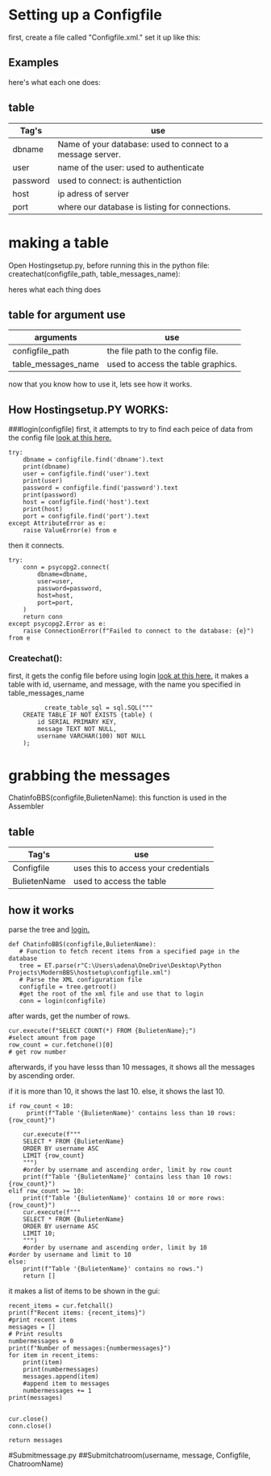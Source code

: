 # Setting up a Configfile
first, create a file called "Configfile.xml."
set it up like this:

## Examples
<config>
   <dbname></dbname>
   <user></user>
   <password</password>
   <host></host>
   <port></port>
   <tablename></tablename>
</config>

here's what each one does:

## table

| Tag's         | use
| ------------- | ------------- |
| dbname |  Name of your database: used to connect to a message server.  |
| user  | name of the user: used to authenticate |
|password| used to connect: is authentiction|
|host| ip adress of server|
|port| where our database is listing for connections.|


# making a table

Open Hostingsetup.py,
before running this in the python file:
createchat(configfile_path, table_messages_name):

heres what each thing does

## table for argument use


| arguments| use
| ------------- | ------------- |
| configfile_path |  the file path to the config file.|
| table_messages_name  | used to access the table graphics. |

now that you know how to use it, lets see how it works.


## How Hostingsetup.PY WORKS:

###login(configfile)
 first, it attempts to try to find each peice of data from the config file [look at this here.](#Setting-up-a-Configfile)

    try:
        dbname = configfile.find('dbname').text
        print(dbname)
        user = configfile.find('user').text
        print(user)
        password = configfile.find('password').text
        print(password)
        host = configfile.find('host').text
        print(host)
        port = configfile.find('port').text
    except AttributeError as e:
        raise ValueError(e) from e

then it connects.

    try:
        conn = psycopg2.connect(
            dbname=dbname,
            user=user,
            password=password,
            host=host,
            port=port,
        )
        return conn
    except psycopg2.Error as e:
        raise ConnectionError(f"Failed to connect to the database: {e}") from e

   ### Createchat():
   first, it gets the config file before using login [look at this here.](###login(configfile))
   it makes a table with id, username, and message, with the name you specified in table_messages_name
              
              create_table_sql = sql.SQL("""
        CREATE TABLE IF NOT EXISTS {table} (
            id SERIAL PRIMARY KEY,
            message TEXT NOT NULL,
            username VARCHAR(100) NOT NULL
        );


# grabbing the messages 

ChatinfoBBS(configfile,BulietenName):
this function is used in the Assembler



## table

| Tag's         | use
| ------------- | ------------- |
| Configfile |  uses this to access your credentials|
| BulietenName  |used to access the table|

## how it works
parse the tree and   [login.](###login(configfile))


    def ChatinfoBBS(configfile,BulietenName):
       # Function to fetch recent items from a specified page in the database
       tree = ET.parse(r"C:\Users\adena\OneDrive\Desktop\Python Projects\ModernBBS\hostsetup\configfile.xml")
       # Parse the XML configuration file
       configfile = tree.getroot()
       #get the root of the xml file and use that to login
       conn = login(configfile)

after wards, get the number of rows.

    cur.execute(f"SELECT COUNT(*) FROM {BulietenName};")
    #select amount from page 
    row_count = cur.fetchone()[0]
    # get row number
afterwards, if you have lesss than 10 messages, it shows all the messages by ascending order.

if it is more than 10, it shows the last 10.
else, it shows the last 10.

    if row_count < 10:
         print(f"Table '{BulietenName}' contains less than 10 rows: {row_count}")

        cur.execute(f"""
        SELECT * FROM {BulietenName}
        ORDER BY username ASC
        LIMIT {row_count}
        """)
        #order by username and ascending order, limit by row count
        print(f"Table '{BulietenName}' contains less than 10 rows: {row_count}")
    elif row_count >= 10:
        print(f"Table '{BulietenName}' contains 10 or more rows: {row_count}")
        cur.execute(f"""
        SELECT * FROM {BulietenName}
        ORDER BY username ASC
        LIMIT 10;
        """)
        #order by username and ascending order, limit by 10
    #order by username and limit to 10    
    else:
        print(f"Table '{BulietenName}' contains no rows.")
        return []


it makes a list of items to be shown in the gui:

    recent_items = cur.fetchall()
    print(f"Recent items: {recent_items}")
    #print recent items
    messages = []
    # Print results
    numbermessages = 0
    print(f"Number of messages:{numbermessages}")
    for item in recent_items:
        print(item)
        print(numbermessages)
        messages.append(item)
        #append item to messages
        numbermessages += 1
    print(messages)
    

    cur.close()
    conn.close()

    return messages


#Submitmessage.py
##Submitchatroom(username, message, Configfile, ChatroomName)
